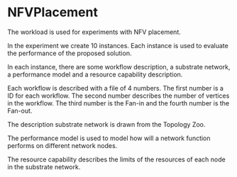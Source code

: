# NFVPlacement

The workload is used for experiments with NFV placement.

In the experiment we create 10 instances. Each instance is used to evaluate the performance of the proposed solution.

In each instance, there are some workflow description, a substrate network, a performance model and a resource capability description.

Each workflow is described with a file of 4 numbers. The first number is a ID for each workflow. The second number describes the number of vertices in the workflow. The third number is the Fan-in and the fourth number is the Fan-out. 

The description substrate network is drawn from the Topology Zoo.

The performance model is used to model how will a network function performs on different network nodes.

The resource capability describes the limits of the resources of each node in the substrate network.
